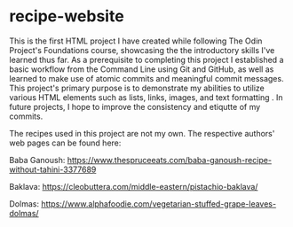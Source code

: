 # recipe-website
This is the first HTML project I have created while following The Odin Project's Foundations course, showcasing the the introductory skills I've learned thus far. As a prerequisite to completing this project I established a basic workflow from the Command Line using Git and GitHub, as well as learned to make use of atomic commits and meaningful commit messages. This project's primary purpose is to demonstrate my abilities to utilize various HTML elements such as lists, links, images, and text formatting . In future projects, I hope to improve the consistency and etiqutte of my commits. 


The recipes used in this project are not my own. The respective authors' web pages can be found here:

Baba Ganoush: https://www.thespruceeats.com/baba-ganoush-recipe-without-tahini-3377689

Baklava: https://cleobuttera.com/middle-eastern/pistachio-baklava/

Dolmas: https://www.alphafoodie.com/vegetarian-stuffed-grape-leaves-dolmas/




